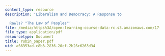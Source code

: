 ```yaml
---
content_type: resource
description: 'Liberalism and Democracy: A Response to

  Rawls? "The Law of Peoples"'
file: /media/https%3A/open-learning-course-data-rc.s3.amazonaws.com/17-000j-political-philosophy-global-justice-spring-2003/a66353adc8b3283620cf2b26c6263d34_rubin_paper.pdf
file_type: application/pdf
resourcetype: Document
title: rubin_paper.pdf
uid: a66353ad-c8b3-2836-20cf-2b26c6263d34
---
```

